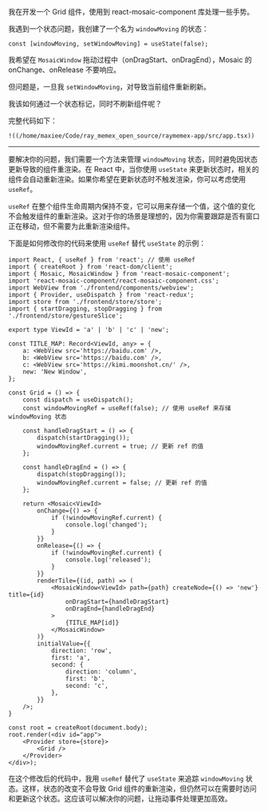 我在开发一个 Grid 组件，使用到 react-mosaic-component 库处理一些手势。

我遇到一个状态问题，我创建了一个名为 `windowMoving` 的状态：

```tsx
const [windowMoving, setWindowMoving] = useState(false);
```

我希望在 `MosaicWindow` 拖动过程中（onDragStart、onDragEnd），Mosaic 的 onChange、onRelease 不要响应。

但问题是，一旦我 `setWindowMoving`，对导致当前组件重新刷新。

我该如何通过一个状态标记，同时不刷新组件呢？

完整代码如下：

```
!((/home/maxiee/Code/ray_memex_open_source/raymemex-app/src/app.tsx))
```

---

要解决你的问题，我们需要一个方法来管理 `windowMoving` 状态，同时避免因状态更新导致的组件重渲染。在 React 中，当你使用 `useState` 来更新状态时，相关的组件会自动重新渲染。如果你希望在更新状态时不触发渲染，你可以考虑使用 `useRef`。

`useRef` 在整个组件生命周期内保持不变，它可以用来存储一个值，这个值的变化不会触发组件的重新渲染。这对于你的场景是理想的，因为你需要跟踪是否有窗口正在移动，但不需要为此重新渲染组件。

下面是如何修改你的代码来使用 `useRef` 替代 `useState` 的示例：

```tsx
import React, { useRef } from 'react'; // 使用 useRef
import { createRoot } from 'react-dom/client';
import { Mosaic, MosaicWindow } from 'react-mosaic-component'; 
import 'react-mosaic-component/react-mosaic-component.css';
import WebView from './frontend/components/webview';
import { Provider, useDispatch } from 'react-redux';
import store from './frontend/store/store';
import { startDragging, stopDragging } from './frontend/store/gestureSlice';

export type ViewId = 'a' | 'b' | 'c' | 'new';

const TITLE_MAP: Record<ViewId, any> = {
    a: <WebView src='https://baidu.com' />,
    b: <WebView src='https://baidu.com' />,
    c: <WebView src='https://kimi.moonshot.cn/' />,
    new: 'New Window',
};

const Grid = () => {
    const dispatch = useDispatch();
    const windowMovingRef = useRef(false); // 使用 useRef 来存储 windowMoving 状态

    const handleDragStart = () => {
        dispatch(startDragging());
        windowMovingRef.current = true; // 更新 ref 的值
    };

    const handleDragEnd = () => {
        dispatch(stopDragging());
        windowMovingRef.current = false; // 更新 ref 的值
    };

    return <Mosaic<ViewId>
        onChange={() => {
            if (!windowMovingRef.current) {
                console.log('changed');
            }
        }}
        onRelease={() => {
            if (!windowMovingRef.current) {
                console.log('released');
            }
        }}
        renderTile={(id, path) => (
            <MosaicWindow<ViewId> path={path} createNode={() => 'new'} title={id}
                onDragStart={handleDragStart}
                onDragEnd={handleDragEnd}
            >
                {TITLE_MAP[id]}
            </MosaicWindow>
        )}
        initialValue={{
            direction: 'row',
            first: 'a',
            second: {
                direction: 'column',
                first: 'b',
                second: 'c',
            },
        }}
    />;
}

const root = createRoot(document.body);
root.render(<div id="app">
    <Provider store={store}>
        <Grid />
    </Provider>
</div>);
```

在这个修改后的代码中，我用 `useRef` 替代了 `useState` 来追踪 `windowMoving` 状态。这样，状态的改变不会导致 Grid 组件的重新渲染，但仍然可以在需要时访问和更新这个状态。这应该可以解决你的问题，让拖动事件处理更加高效。